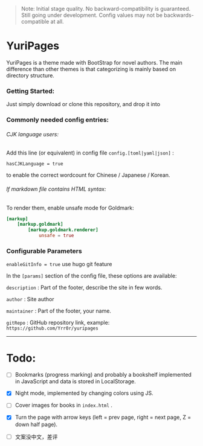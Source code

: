 > Note: Initial stage quality. No backward-compatibility is guaranteed. Still going under development. Config values may not be backwards-compatible at all.

# YuriPages

YuriPages is a theme made with BootStrap for novel authors. The main difference than other themes is that categorizing is mainly based on directory structure.

### Getting Started:

Just simply download or clone this repository, and drop it into 

### **Commonly needed config entries**:

###### CJK language users:

Add this line (or equivalent) in config file `config.[toml|yaml|json]` :

`hasCJKLanguage = true`

to enable the correct wordcount for Chinese / Japanese / Korean.

###### If markdown file contains HTML syntax:

To render them, enable unsafe mode for Goldmark:

```toml
[markup]
	[markup.goldmark]
		[markup.goldmark.renderer]
			unsafe = true
```



### Configurable Parameters

`enableGitInfo = true` use hugo git feature

In the `[params]` section of the config file, these options are available:

`description`  : Part of the footer, describe the site in few words.

`author`  : Site author

`maintainer` : Part of the footer, your name.

`gitRepo` : GitHub repository link, example: `https://github.com/Yrr0r/yuripages`

------

# Todo:

- [ ] Bookmarks (progress marking) and probably a bookshelf implemented in JavaScript and data is stored in LocalStorage.
- [x] Night mode, implemented by changing colors using JS. 
- [ ] Cover images for books in `index.html` .
- [x] Turn the page with arrow keys (left = prev page, right = next page, Z = down half page).

- [ ] 文案没中文，差评
